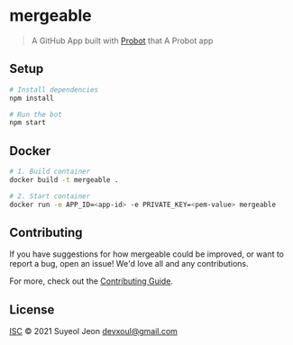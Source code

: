 # mergeable

> A GitHub App built with [Probot](https://github.com/probot/probot) that A Probot app

## Setup

```sh
# Install dependencies
npm install

# Run the bot
npm start
```

## Docker

```sh
# 1. Build container
docker build -t mergeable .

# 2. Start container
docker run -e APP_ID=<app-id> -e PRIVATE_KEY=<pem-value> mergeable
```

## Contributing

If you have suggestions for how mergeable could be improved, or want to report a bug, open an issue! We'd love all and any contributions.

For more, check out the [Contributing Guide](CONTRIBUTING.md).

## License

[ISC](LICENSE) © 2021 Suyeol Jeon <devxoul@gmail.com>
